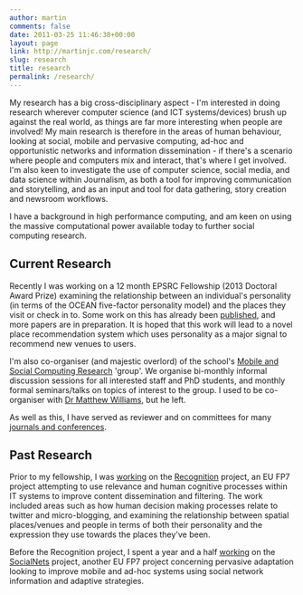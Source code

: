 ```yaml
---
author: martin
comments: false
date: 2011-03-25 11:46:38+00:00
layout: page
link: http://martinjc.com/research/
slug: research
title: research
permalink: /research/
---
```


My research has a big cross-disciplinary aspect - I'm interested in doing research wherever computer science (and ICT systems/devices) brush up against the real world, as things are far more interesting when people are involved! My main research is therefore in the areas of human behaviour, looking at social, mobile and pervasive computing, ad-hoc and opportunistic networks and information dissemination - if there's a scenario where people and computers mix and interact, that's where I get involved. I'm also keen to investigate the use of computer science, social media, and data science within Journalism, as both a tool for improving communication and storytelling, and as an input and tool for data gathering, story creation and newsroom workflows.

I have a background in high performance computing, and am keen on using the massive computational power available today to further social computing research.

## Current Research





Recently I was working on a 12 month EPSRC Fellowship (2013 Doctoral Award Prize) examining the relationship between an individual's personality (in terms of the OCEAN five-factor personality model) and the places they visit or check in to. Some work on this has already been [published](http://martinjc.com/research/publications/), and more papers are in preparation. It is hoped that this work will lead to a novel place recommendation system which uses personality as a major signal to recommend new venues to users.

I'm also co-organiser (and majestic overlord) of the school's [Mobile and Social Computing Research](http://mobisoc.cs.cf.ac.uk) 'group'. We organise bi-monthly informal discussion sessions for all interested staff and PhD students, and monthly formal seminars/talks on topics of interest to the group. I used to be co-organiser with [Dr Matthew Williams](http://www.mattjw.net/), but he left.

As well as this, I have served as reviewer and on committees for many [journals and conferences](http://martinjc.com/research/commembe/).



## Past Research



Prior to my fellowship, I was [working](http://martinjc.com/research/past-research/recognition/) on the [Recognition](http://www.recognition-project.eu/) project, an EU FP7 project attempting to use relevance and human cognitive processes within IT systems to improve content dissemination and filtering. The work included areas such as how human decision making processes relate to twitter and micro-blogging, and examining the relationship between spatial places/venues and people in terms of both their personality and the expression they use towards the places they've been.

Before the Recognition project, I spent a year and a half [working](http://martinjc.com/research/past-research/socialnets/) on the [SocialNets](http://www.social-nets.eu/) project, another EU FP7 project concerning pervasive adaptation looking to improve mobile and ad-hoc systems using social network information and adaptive strategies.
